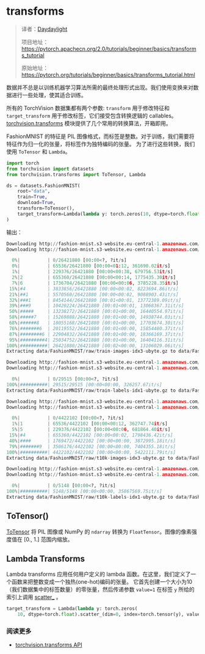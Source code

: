 # transforms

> 译者：[Daydaylight](https://github.com/Daydaylight)
>
> 项目地址：<https://pytorch.apachecn.org/2.0/tutorials/beginner/basics/transforms_tutorial>
>
> 原始地址：<https://pytorch.org/tutorials/beginner/basics/transforms_tutorial.html>

数据并不总是以训练机器学习算法所需的最终处理形式出现。我们使用变换来对数据进行一些处理，使其适合训练。

所有的 TorchVision 数据集都有两个参数: ``transform`` 用于修改特征和 ``target_transform`` 用于修改标签，它们接受包含转换逻辑的 callables。[torchvision.transforms](https://pytorch.org/vision/stable/transforms.html) 模块提供了几个常用的转换算法，开箱即用。

FashionMNIST 的特征是 PIL 图像格式，而标签是整数。对于训练，我们需要将特征作为归一化的张量，将标签作为独特编码的张量。
为了进行这些转换，我们使用 ``ToTensor`` 和 ``Lambda``。

```py
import torch
from torchvision import datasets
from torchvision.transforms import ToTensor, Lambda

ds = datasets.FashionMNIST(
    root="data",
    train=True,
    download=True,
    transform=ToTensor(),
    target_transform=Lambda(lambda y: torch.zeros(10, dtype=torch.float).scatter_(0, torch.tensor(y), value=1))
)
```

输出：

```py
Downloading http://fashion-mnist.s3-website.eu-central-1.amazonaws.com/train-images-idx3-ubyte.gz
Downloading http://fashion-mnist.s3-website.eu-central-1.amazonaws.com/train-images-idx3-ubyte.gz to data/FashionMNIST/raw/train-images-idx3-ubyte.gz

  0%|          | 0/26421880 [00:00<?, ?it/s]
  0%|          | 65536/26421880 [00:00<01:12, 361690.02it/s]
  1%|          | 229376/26421880 [00:00<00:38, 679756.53it/s]
  2%|2         | 655360/26421880 [00:00<00:14, 1775435.30it/s]
  7%|6         | 1736704/26421880 [00:00<00:06, 3785228.35it/s]
 15%|#4        | 3833856/26421880 [00:00<00:02, 8223694.86it/s]
 21%|##1       | 5570560/26421880 [00:00<00:02, 9088903.43it/s]
 32%|###1      | 8454144/26421880 [00:01<00:01, 13772389.09it/s]
 39%|###9      | 10420224/26421880 [00:01<00:01, 13068367.31it/s]
 50%|#####     | 13238272/26421880 [00:01<00:00, 16440554.97it/s]
 58%|#####7    | 15269888/26421880 [00:01<00:00, 14938744.03it/s]
 68%|######8   | 18055168/26421880 [00:01<00:00, 17703674.30it/s]
 76%|#######6  | 20119552/26421880 [00:01<00:00, 15854480.37it/s]
 87%|########6 | 22904832/26421880 [00:01<00:00, 18366169.37it/s]
 95%|#########4| 25034752/26421880 [00:01<00:00, 16404116.31it/s]
100%|##########| 26421880/26421880 [00:02<00:00, 13106029.06it/s]
Extracting data/FashionMNIST/raw/train-images-idx3-ubyte.gz to data/FashionMNIST/raw

Downloading http://fashion-mnist.s3-website.eu-central-1.amazonaws.com/train-labels-idx1-ubyte.gz
Downloading http://fashion-mnist.s3-website.eu-central-1.amazonaws.com/train-labels-idx1-ubyte.gz to data/FashionMNIST/raw/train-labels-idx1-ubyte.gz

  0%|          | 0/29515 [00:00<?, ?it/s]
100%|##########| 29515/29515 [00:00<00:00, 326257.67it/s]
Extracting data/FashionMNIST/raw/train-labels-idx1-ubyte.gz to data/FashionMNIST/raw

Downloading http://fashion-mnist.s3-website.eu-central-1.amazonaws.com/t10k-images-idx3-ubyte.gz
Downloading http://fashion-mnist.s3-website.eu-central-1.amazonaws.com/t10k-images-idx3-ubyte.gz to data/FashionMNIST/raw/t10k-images-idx3-ubyte.gz

  0%|          | 0/4422102 [00:00<?, ?it/s]
  1%|1         | 65536/4422102 [00:00<00:12, 362747.74it/s]
  5%|5         | 229376/4422102 [00:00<00:06, 681864.40it/s]
 15%|#4        | 655360/4422102 [00:00<00:02, 1798436.42it/s]
 40%|####      | 1769472/4422102 [00:00<00:00, 3872995.18it/s]
 79%|#######9  | 3506176/4422102 [00:00<00:00, 7404355.18it/s]
100%|##########| 4422102/4422102 [00:00<00:00, 5422111.79it/s]
Extracting data/FashionMNIST/raw/t10k-images-idx3-ubyte.gz to data/FashionMNIST/raw

Downloading http://fashion-mnist.s3-website.eu-central-1.amazonaws.com/t10k-labels-idx1-ubyte.gz
Downloading http://fashion-mnist.s3-website.eu-central-1.amazonaws.com/t10k-labels-idx1-ubyte.gz to data/FashionMNIST/raw/t10k-labels-idx1-ubyte.gz

  0%|          | 0/5148 [00:00<?, ?it/s]
100%|##########| 5148/5148 [00:00<00:00, 35867569.75it/s]
Extracting data/FashionMNIST/raw/t10k-labels-idx1-ubyte.gz to data/FashionMNIST/raw
```

## ToTensor()

[ToTensor](https://pytorch.org/vision/stable/transforms.html#torchvision.transforms.ToTensor) 将 PIL 图像或 NumPy 的 ``ndarray`` 转换为 ``FloatTensor``。图像的像素强度值在 [0., 1.] 范围内缩放。

## Lambda Transforms

Lambda transforms 应用任何用户定义的 lambda 函数。在这里，我们定义了一个函数来把整数变成一个独热(one-hot)编码的张量。
它首先创建一个大小为10（我们数据集中的标签数量）的零张量，然后传递参数 ``value=1`` 在标签 ``y`` 所给的索引上调用 [scatter_](https://pytorch.org/docs/stable/generated/torch.Tensor.scatter_.html) 。

```py
target_transform = Lambda(lambda y: torch.zeros(
    10, dtype=torch.float).scatter_(dim=0, index=torch.tensor(y), value=1))
```

### 阅读更多
- [torchvision.transforms API](https://pytorch.org/vision/stable/transforms.html)
